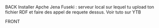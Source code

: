 BACK
Installer Apche Jena Fuseki : serveur local sur lequel tu upload ton fichier RDF et faire des appel de requete dessus. Voir tuto sur YTB

FRONT
